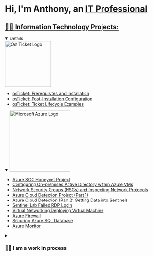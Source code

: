 <h1>Hi, I'm Anthony, an <a href="[https://www.linkedin.com/in/anthony-wolfman-turner-55a5a064]">IT Professional</h1>


## 👨‍💻 Information Technology Projects:
<details open>
<summary><img width="150" alt="Ost Ticket Logo" src="https://github.com/0xbythesecond/0xbythesecond/assets/23303634/ff860958-dce6-4a33-bd35-34c697e006e4"/></summary>
	
  - [osTicket: Prerequisites and Installation](https://github.com/as-turner/osticket-prereqs)
  - [osTicket: Post-Installation Configuration](https://github.com/as-turner/post-install-config)
  - [osTicket: Ticket Lifecycle Examples](https://github.com/as-turner/ticket-lifecycle)
    
</details>


<details open>
<summary><img width="200" alt="Microsoft Azure Logo" src="https://github.com/0xbythesecond/0xbythesecond/assets/23303634/4efd69b2-7308-40cb-b48d-5e726610d472"/>
</summary>
	
  - [Azure SOC Honeynet Project](https://github.com/as-turner/Azure-SOC-Honeynet-Project)
  - [Configuring On-premises Active Directory within Azure VMs](https://github.com/as-turner/configure-ad)
  - [Network Security Groups (NSGs) and Inspecting Network Protocols](https://github.com/as-turner/azure-network-protocols)
  - [Azure Cloud Detection Project (Part 1)](https://github.com/as-turner/azure-cloud-detection)
  - [Azure Cloud Detection (Part 2: Getting Data into Sentinel)](https://github.com/as-turner/getting-data-into-sentinel)
  - [Sentinel Lab Failed RDP Login](https://github.com/as-turner/Sentinel-Lab-Failed-Login)
  - [Virtual Networking Deploying Virtual Machine](https://github.com/as-turner/Virtual-Networking-Deploying-Virtual-Machines)
  - [Azure Firewall](https://github.com/as-turner/Azure-Firewall)
  - [Securing Azure SQL Database](https://github.com/as-turner/Securing-Azure-SQL-Database/)
  - [Azure Monitor](https://github.com/as-turner/Azure-Monitor) 


<details closed>
 <summary><h3> 👨‍💼 I am a work in process</h3></summary>
 

- 🎓 I’m a graduate of the `Course Careers` Information Technology course
- 🧠 Continuously learning `Azure, Linux, HTML, CSS, and Javascript.`

<h2>🤳Connect with me:</h2>

[<img align="left" alt="Josh | LinkedIn" width="22px" src="https://cdn.jsdelivr.net/npm/simple-icons@v3/icons/linkedin.svg" />][linkedin]

[linkedin]: https://linkedin.com/in/anthony-wolfman-turner-55a5a064
